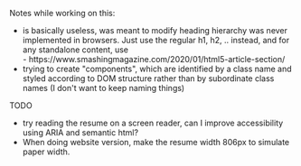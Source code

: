 Notes while working on this:
- <section> is basically useless, was meant to modify heading hierarchy was never
  implemented in browsers. Just use the regular h1, h2, .. instead, and for any
  standalone content, use <article>
    - https://www.smashingmagazine.com/2020/01/html5-article-section/
- trying to create "components", which are identified by a class name and
  styled according to DOM structure rather than by subordinate class names
  (I don't want to keep naming things)

TODO
- try reading the resume on a screen reader, can I improve accessibility using
  ARIA and semantic html?
- When doing website version, make the resume width 806px to simulate paper width.
